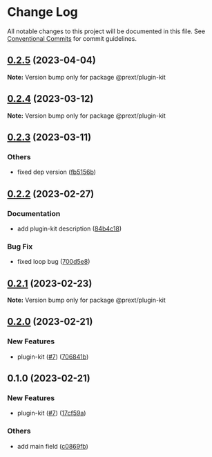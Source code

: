 # Change Log

All notable changes to this project will be documented in this file.
See [Conventional Commits](https://conventionalcommits.org) for commit guidelines.

## [0.2.5](https://github.com/do4ng/prext/compare/@prext/plugin-kit@0.2.4...@prext/plugin-kit@0.2.5) (2023-04-04)

**Note:** Version bump only for package @prext/plugin-kit





## [0.2.4](https://github.com/do4ng/prext/compare/@prext/plugin-kit@0.2.3...@prext/plugin-kit@0.2.4) (2023-03-12)

**Note:** Version bump only for package @prext/plugin-kit





## [0.2.3](https://github.com/do4ng/prext/compare/@prext/plugin-kit@0.2.2...@prext/plugin-kit@0.2.3) (2023-03-11)


### Others

* fixed dep version ([fb5156b](https://github.com/do4ng/prext/commit/fb5156badca1c5d20ff5ec4d381bd954ed0f0f78))



## [0.2.2](https://github.com/do4ng/prext/compare/@prext/plugin-kit@0.2.1...@prext/plugin-kit@0.2.2) (2023-02-27)


### Documentation

* add plugin-kit description ([84b4c18](https://github.com/do4ng/prext/commit/84b4c18df365fa067d3a4dc3e8f06e7d0ca5d5c3))


### Bug Fix

* fixed loop bug ([700d5e8](https://github.com/do4ng/prext/commit/700d5e8d5fcd39a3db889e1bd59b3f1d7808e194))




## [0.2.1](https://github.com/do4ng/prext/compare/@prext/plugin-kit@0.2.0...@prext/plugin-kit@0.2.1) (2023-02-23)

**Note:** Version bump only for package @prext/plugin-kit





## [0.2.0](https://github.com/do4ng/prext/compare/@prext/plugin-kit@0.1.0...@prext/plugin-kit@0.2.0) (2023-02-21)


### New Features

* plugin-kit ([#7](https://github.com/do4ng/prext/issues/7)) ([706841b](https://github.com/do4ng/prext/commit/706841b9ea333f529a5d5f8533e449b3c427f326))



## 0.1.0 (2023-02-21)


### New Features

* plugin-kit ([#7](https://github.com/do4ng/prext/issues/7)) ([17cf59a](https://github.com/do4ng/prext/commit/17cf59a0cc5d5747fcd3dbfc606e427ff1eb3df1))


### Others

* add main field ([c0869fb](https://github.com/do4ng/prext/commit/c0869fbbd23a46e70264b05b0c11cbe4c7b71a07))
